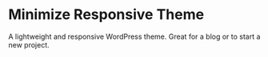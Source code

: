 Minimize Responsive Theme
=========================

A lightweight and responsive WordPress theme. Great for a blog or to start a new project.
